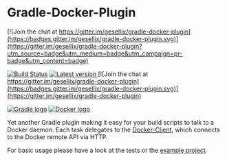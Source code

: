 # Gradle-Docker-Plugin

[![Join the chat at https://gitter.im/gesellix/gradle-docker-plugin](https://badges.gitter.im/gesellix/gradle-docker-plugin.svg)](https://gitter.im/gesellix/gradle-docker-plugin?utm_source=badge&utm_medium=badge&utm_campaign=pr-badge&utm_content=badge)

[![Build Status](https://travis-ci.org/gesellix/gradle-docker-plugin.svg)](https://travis-ci.org/gesellix/gradle-docker-plugin)
[![Latest version](https://api.bintray.com/packages/gesellix/docker-utils/gradle-docker-plugin/images/download.svg) ](https://bintray.com/gesellix/docker-utils/gradle-docker-plugin/_latestVersion)
[![Join the chat at https://gitter.im/gesellix/gradle-docker-plugin](https://badges.gitter.im/gesellix/gradle-docker-plugin.svg)](https://gitter.im/gesellix/gradle-docker-plugin)


[![Gradle logo](https://github.com/gesellix/gradle-docker-plugin/raw/master/img/gradle-logo.png)](http://www.gradle.org/)
[![Docker logo](https://github.com/gesellix/gradle-docker-plugin/raw/master/img/docker-logo.png)](http://www.docker.com/)

Yet another Gradle plugin making it easy for your build scripts to talk to a Docker daemon.
Each task delegates to the [Docker-Client](https://github.com/gesellix/docker-client), which connects
to the Docker remote API via HTTP.

For basic usage please have a look at the tests or the [example project](https://github.com/gesellix/gradle-docker-plugin-example).
